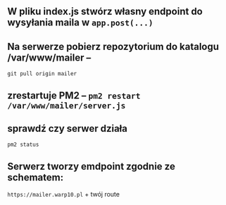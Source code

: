 ## W pliku index.js stwórz własny endpoint do wysyłania maila w `app.post(...)`
## Na serwerze pobierz repozytorium do katalogu /var/www/mailer –
`git pull origin mailer`
## zrestartuje PM2 – `pm2 restart /var/www/mailer/server.js`
## sprawdź czy serwer działa
`pm2 status`

## Serwerz tworzy emdpoint zgodnie ze schematem:
`https://mailer.warp10.pl` + twój route
